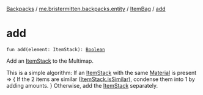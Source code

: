 [Backpacks](../../index.md) / [me.bristermitten.backpacks.entity](../index.md) / [ItemBag](index.md) / [add](./add.md)

# add

`fun add(element: ItemStack): `[`Boolean`](https://kotlinlang.org/api/latest/jvm/stdlib/kotlin/-boolean/index.html)

Add an [ItemStack](#) to the Multimap.

This is a simple algorithm:
If an [ItemStack](#) with the same [Material](#) is present =&gt;
{
    If the 2 items are similar ([ItemStack.isSimilar](#)), condense them into 1 by adding amounts.
}
Otherwise, add the [ItemStack](#) separately.

